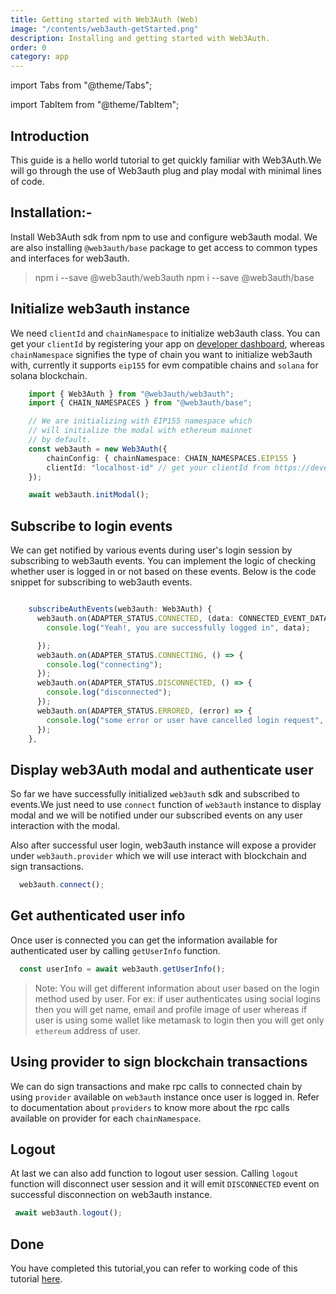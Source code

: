 ```yaml
---
title: Getting started with Web3Auth (Web)
image: "/contents/web3auth-getStarted.png"
description: Installing and getting started with Web3Auth.
order: 0
category: app
---
```


import Tabs from "@theme/Tabs";

import TabItem from "@theme/TabItem";

## Introduction

This guide is a hello world tutorial to get quickly familiar with Web3Auth.We will go through the use of Web3auth plug and play modal with minimal lines of code.

## Installation:-

Install Web3Auth sdk from npm to use and configure web3auth modal. We are also installing `@web3auth/base` package to get access to common types and interfaces for web3auth.

> npm i --save @web3auth/web3auth
> npm i --save @web3auth/base

## Initialize web3auth instance

We need `clientId` and `chainNamespace` to initialize web3auth class. You can get your `clientId` by registering your app on [developer dashboard](https://developer.web3auth.io), whereas `chainNamespace` signifies the type of chain you want to initialize web3auth with, currently it supports `eip155` for evm compatible chains and `solana` for solana blockchain.

```ts
    import { Web3Auth } from "@web3auth/web3auth";
    import { CHAIN_NAMESPACES } from "@web3auth/base";

    // We are initializing with EIP155 namespace which
    // will initialize the modal with ethereum mainnet
    // by default.
    const web3auth = new Web3Auth({
        chainConfig: { chainNamespace: CHAIN_NAMESPACES.EIP155 }
        clientId: "localhost-id" // get your clientId from https://developer.web3auth.io
    });

    await web3auth.initModal();

```

## Subscribe to login events

We can get notified by various events during user's login session by subscribing to web3auth events. You can implement the logic of checking whether user is logged in or not based on these events. Below is the code snippet for subscribing to web3auth events.

```ts

    subscribeAuthEvents(web3auth: Web3Auth) {
      web3auth.on(ADAPTER_STATUS.CONNECTED, (data: CONNECTED_EVENT_DATA) => {
        console.log("Yeah!, you are successfully logged in", data);

      });
      web3auth.on(ADAPTER_STATUS.CONNECTING, () => {
        console.log("connecting");
      });
      web3auth.on(ADAPTER_STATUS.DISCONNECTED, () => {
        console.log("disconnected");
      });
      web3auth.on(ADAPTER_STATUS.ERRORED, (error) => {
        console.log("some error or user have cancelled login request", error);
      });
    },

```

## Display web3Auth modal and authenticate user

So far we have successfully initialized `web3auth` sdk and subscribed to events.We just need to use `connect` function of `web3auth` instance to display modal and we will be notified under our subscribed events on any user interaction with the modal.

Also after successful user login, web3auth instance will expose a provider under `web3auth.provider`  which we will use interact with blockchain and sign transactions.

```ts
  web3auth.connect();
```



## Get authenticated user info

Once user is connected you can get the information available for authenticated user by calling `getUserInfo` function.

```ts
  const userInfo = await web3auth.getUserInfo();
```

> Note: You will get different information about user based on the login method used by user. For ex: if user authenticates using social logins then you will get name, email and profile image of user whereas if user is using some wallet like metamask to login then you will get only `ethereum` address of user.


## Using provider to sign blockchain transactions

We can do sign transactions and make rpc calls to connected chain by using `provider` available on `web3auth` instance once user is logged in. Refer to documentation about `providers` to know more about the rpc calls available on provider for each `chainNamespace`.

## Logout

At last we can also add function to logout user session.
Calling `logout` function will disconnect user session and it will emit `DISCONNECTED` event on successful disconnection on web3auth instance.

```ts
 await web3auth.logout();
```

## Done

You have completed this tutorial,you can refer to working code of this tutorial [here]("https://github.com/Web3Auth/Web3Auth/examples/vue-app/src/default/defaultModal.vue").

<!-- From here you can proceed to guides about :-
- Configuring web3auth modal to use or configure various login adapters and custom chain config
 -->
